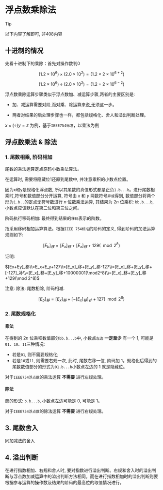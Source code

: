 # 浮点数乘除法
> [!TIP]
> 以下内容了解即可, 非408内容

## 十进制的情况
先看十进制下的乘除：首先对操作数判0

$$(1.2 \times 10^6) \times (2.0 \times 10^2) = (1.2 \times 2 \times 10^{6+2})$$

$$(1.2 \times 10^6) ÷ (2.0 \times 10^2) = (1.2 ÷ 2 \times 10^{6-2})$$


浮点数乘除运算步骤类似于浮点数加、减运算步骤,两者的主要区别是:

- 加、减运算需要对阶,而对乘、除运算来说,无须这一步。

- 两者对结果的后处理步骤也一样，都包括规格化、舍人和溢出判断处理。


$x\times(÷)y=z$ 为例，基于`IEEE754标准`，以乘法为例

## 浮点数乘法 & 除法
### 1. 尾数相乘, 阶码相加

尾数的乘法运算定点原码小数乘法算法。

在运算时, 需要将隐藏位1还原到尾数中, 并注意乘积的小数点位置。

因为x和y是规格化浮点数, 所以其尾数的真值形式都是正负`1.b...b`。进行尾数相乘时,符号和数值部分分开运算, 符号由 $x$ 和 $y$ 两数符号`异或`得到, 数值部分将两个形为`1.b..`的定点无符号数进行 $n$ 位数乘法运算, 其结果为 $2n$ 位乘积: `bb.b...b`, 小数点应该默认在第二位和第三位之间。

阶码执行移码相加: 最终得到结果的`移码`表示的阶数。

指采用移码相加运算算法。根据`IEEE 754标准`的阶码的定义, 得到阶码的加法运算规则如下:

$$[E_b]_移 = [E_x]_移 + [E_x]_移 + 129 (\mod 2^8)$$

证明: 

$[Ex+Ey]_移\\=E_x+E_y+127\\=[E_x]_移+[E_y]_移-127\\=[E_x]_移+[E_y]_移+[-127]_补\\=[E_x]_移+[E_y]_移+10000001(\mod2^8)\\=[E_x]_移+[E_y]_移+129(\mod 2^8)$

注意: 除法: 尾数相除, 阶码相减.

$$[E_b]_移 = [E_x]_移 + [-[E_x]_移]_补 + 127 (\mod 2^8)$$

### 2. 尾数规格化
#### 乘法

在得到的 $2n$ 位乘积数值部分`bb.b...b`中, 小数点`左边` **一定至少** 有一个 $1$, 可能是`01`、`10`、`11`三种情况:
- 若是`01`, 则不需要规格化;
- 若是`10`或`11`, 则需要右规一次, 此时, 尾数右移一位, 阶码加 $1$。规格化后得到的尾数数值部分的形式为`01.b...b`小数点左边的 $1$ 就是隐藏位。

对于`IEEE754浮点数`的乘法运算 **不需要** 进行左规处理。

#### 除法

商的形式: `b.b...b`, 小数点左边可能是 $0$, 可能是 $1$。

对于`IEEE754浮点数`的除法运算 **不需要** 进行右规处理。

## 3. 尾数舍入

同加减法的舍入

## 4. 溢出判断

在进行指数相加、右规和舍人时, 要对指数进行溢出判断。右规和舍入时的溢出判断与浮点数加减运算中的溢出判断方法相同。而在进行指数相加时的溢出判断则要根据参与运算的操作数及结果的阶码的最高位的取值情况进行。